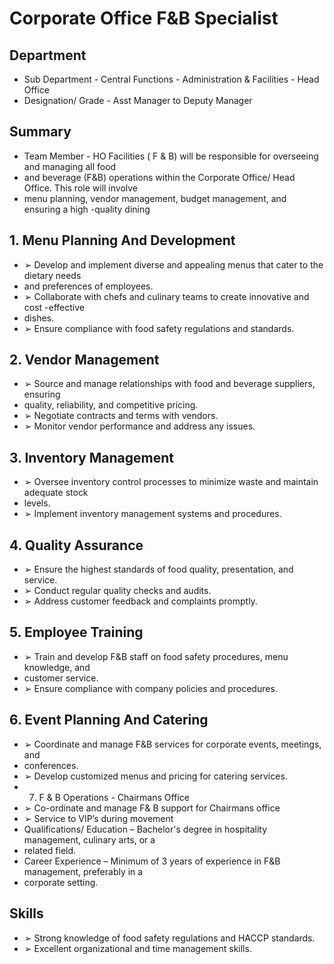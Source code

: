 # Corporate Office F&B Specialist

## Department

* Sub Department - Central Functions - Administration & Facilities - Head Office
* Designation/ Grade - Asst Manager to Deputy Manager

## Summary

* Team Member - HO Facilities ( F & B) will be responsible for overseeing and managing all food
* and beverage (F&B) operations within the Corporate Office/ Head Office. This role will involve
* menu planning, vendor management, budget management, and ensuring a high -quality dining

## 1. Menu Planning And Development

* ➢ Develop and implement diverse and appealing menus that cater to the dietary needs
* and preferences of employees.
* ➢ Collaborate with chefs and culinary teams to create innovative and cost -effective
* dishes.
* ➢ Ensure compliance with food safety regulations and standards.

## 2. Vendor Management

* ➢ Source and manage relationships with food and beverage suppliers, ensuring
* quality, reliability, and competitive pricing.
* ➢ Negotiate contracts and terms with vendors.
* ➢ Monitor vendor performance and address any issues.

## 3. Inventory Management

* ➢ Oversee inventory control processes to minimize waste and maintain adequate stock
* levels.
* ➢ Implement inventory management systems and procedures.

## 4. Quality Assurance

* ➢ Ensure the highest standards of food quality, presentation, and service.
* ➢ Conduct regular quality checks and audits.
* ➢ Address customer feedback and complaints promptly.

## 5. Employee Training

* ➢ Train and develop F&B staff on food safety procedures, menu knowledge, and
* customer service.
* ➢ Ensure compliance with company policies and procedures.

## 6. Event Planning And Catering

* ➢ Coordinate and manage F&B services for corporate events, meetings, and
* conferences.
* ➢ Develop customized menus and pricing for catering services.
* 7. F & B Operations - Chairmans Office
* ➢ Co-ordinate and manage F& B support for Chairmans office
* ➢  Service to VIP’s during movement
* Qualifications/ Education – Bachelor's degree in hospitality management, culinary arts, or a
* related field.
* Career Experience – Minimum of 3 years of experience in F&B management, preferably in a
* corporate setting.

## Skills

* ➢ Strong knowledge of food safety regulations and HACCP standards.
* ➢ Excellent organizational and time management skills.
